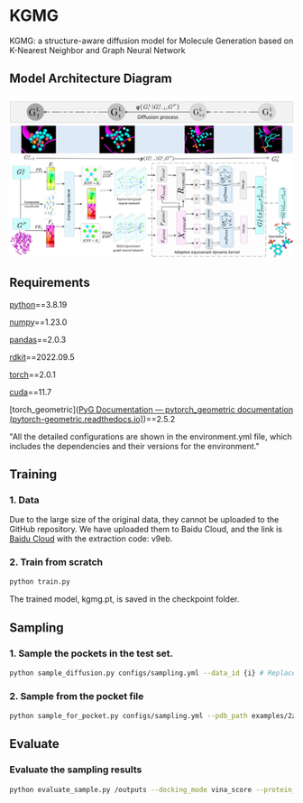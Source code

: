 # KGMG

KGMG: a structure-aware diffusion model for Molecule Generation based on K-Nearest Neighbor and Graph Neural Network

## Model Architecture Diagram

<div align="center">  
<img src="./picture/model.jpg" width="600">
</div>

## Requirements

[python](https://numpy.org/)==3.8.19

[numpy](https://numpy.org/)==1.23.0

[pandas](https://pandas.pydata.org/)==2.0.3

[rdkit](https://www.rdkit.org/)==2022.09.5

[torch](https://pytorch.org/)==2.0.1

[cuda](https://developer.nvidia.com/cuda-toolkit)==11.7

[torch_geometric]([PyG Documentation — pytorch_geometric documentation (pytorch-geometric.readthedocs.io)](https://pytorch-geometric.readthedocs.io/en/latest/index.html))==2.5.2

"All the detailed configurations are shown in the environment.yml file, which includes the dependencies and their versions for the environment."

## Training

### 1. Data

Due to the large size of the original  data, they cannot be uploaded to the GitHub repository. We have uploaded them to Baidu Cloud, and the link is [Baidu Cloud](https://pan.baidu.com/s/1pRLzNBG0mtszmcan5jnsZQ) with the extraction code: v9eb.

### 2. Train from scratch 

```bash
python train.py
```
The trained model, kgmg.pt, is saved in the checkpoint folder.

## Sampling

### 1. Sample the pockets in the test set.

```bash
python sample_diffusion.py configs/sampling.yml --data_id {i} # Replace {i} with the data index, where i should be between 0 and 99.
```

### 2. Sample from the pocket file

```bash
python sample_for_pocket.py configs/sampling.yml --pdb_path examples/2z3h_A_rec_1wn6_bst_lig_tt_docked_3_pocket10.pdb
```

## Evaluate

### Evaluate the sampling results

```bash
python evaluate_sample.py /outputs --docking_mode vina_score --protein_root data/crossdocked_pocket10
```
